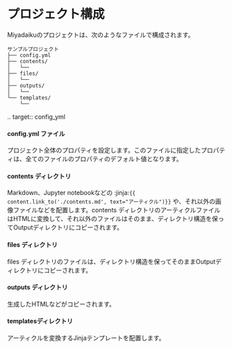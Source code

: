 # プロジェクト構成

Miyadaikuのプロジェクトは、次のようなファイルで構成されます。

```text
サンプルプロジェクト
├── config.yml
├── contents/
│   └──
├── files/
│   └──
├── outputs/
│   └──
└── templates/
    └──
```

.. target:: config_yml

#### config.yml ファイル

プロジェクト全体のプロパティを設定します。このファイルに指定したプロパティは、全てのファイルのプロパティのデフォルト値となります。


#### contents ディレクトリ

Markdown、Jupyter notebookなどの :jinja:`{{ content.link_to('./contents.md', text="アーティクル")}}` や、それ以外の画像ファイルなどを配置します。contents ディレクトリのアーティクルファイルはHTMLに変換して、それ以外のファイルはそのまま、ディレクトリ構造を保ってOutputディレクトリにコピーされます。

#### files ディレクトリ

files ディレクトリのファイルは、ディレクトリ構造を保ってそのままOutputディレクトリにコピーされます。


#### outputs ディレクトリ

生成したHTMLなどがコピーされます。

#### templatesディレクトリ

アーティクルを変換するJinjaテンプレートを配置します。



